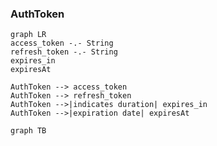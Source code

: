 
### AuthToken
```mermaid
graph LR
access_token -.- String
refresh_token -.- String
expires_in
expiresAt

AuthToken --> access_token
AuthToken --> refresh_token
AuthToken -->|indicates duration| expires_in
AuthToken -->|expiration date| expiresAt

```
```mermaid
graph TB


```








































<!--stackedit_data:
eyJoaXN0b3J5IjpbLTc0ODM1NDQxLC0xMTkwMDIwMDY2LC0xMT
Q4OTkwMjM3LC04NDkzMzE3NzgsMjA0MDI5NzYyMl19
-->